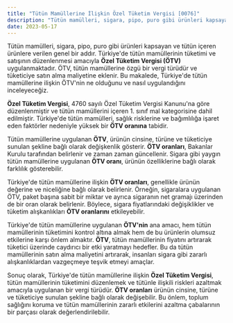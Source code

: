 ```yaml
---
title: "Tütün Mamüllerine İlişkin Özel Tüketim Vergisi [0076]"
description: "Tütün mamülleri, sigara, pipo, puro gibi ürünleri kapsayan ve tütün içeren ürünlere verilen genel bir addır."
date: 2023-05-17
---
```


Tütün mamülleri, sigara, pipo, puro gibi ürünleri kapsayan ve tütün içeren ürünlere verilen genel bir addır. Türkiye'de
tütün mamüllerinin tüketimi ve satışının düzenlenmesi amacıyla **Özel Tüketim Vergisi (ÖTV)** uygulanmaktadır. ÖTV,
tütün mamüllerine özgü bir vergi türüdür ve tüketiciye satın alma maliyetine eklenir. Bu makalede, Türkiye'de tütün
mamüllerine ilişkin ÖTV'nin ne olduğunu ve nasıl uygulandığını inceleyeceğiz.

**Özel Tüketim Vergisi**, 4760 sayılı Özel Tüketim Vergisi Kanunu'na göre düzenlenmiştir ve tütün mamüllerini içeren 1.
sınıf mal kategorisine dahil edilmiştir. Türkiye'de tütün mamülleri, sağlık risklerine ve bağımlılığa işaret eden
faktörler nedeniyle yüksek bir **ÖTV oranına** tabidir.

Tütün mamüllerine uygulanan **ÖTV**, ürünün cinsine, türüne ve tüketiciye sunulan şekline bağlı olarak değişkenlik
gösterir. **ÖTV oranları**, Bakanlar Kurulu tarafından belirlenir ve zaman zaman güncellenir. Sigara gibi yaygın tütün
mamüllerine uygulanan **ÖTV oranı**, ürünün özelliklerine bağlı olarak farklılık gösterebilir.

Türkiye'de tütün mamüllerine ilişkin **ÖTV oranları**, genellikle ürünün değerine ve niceliğine bağlı olarak belirlenir.
Örneğin, sigaralara uygulanan ÖTV, paket başına sabit bir miktar ve ayrıca sigaranın net gramajı üzerinden de bir oran
olarak belirlenir. Böylece, sigara fiyatlarındaki değişiklikler ve tüketim alışkanlıkları **ÖTV oranlarını**
etkileyebilir.

Türkiye'de tütün mamüllerine uygulanan **ÖTV'nin** ana amacı, hem tütün mamüllerinin tüketimini kontrol altına almak hem
de bu ürünlerin olumsuz etkilerine karşı önlem almaktır. **ÖTV**, tütün mamüllerinin fiyatını artırarak tüketici
üzerinde caydırıcı bir etki yaratmayı hedefler. Bu da tütün mamüllerinin satın alma maliyetini artırarak, insanları
sigara gibi zararlı alışkanlıklardan vazgeçmeye teşvik etmeyi amaçlar.

Sonuç olarak, Türkiye'de tütün mamüllerine ilişkin **Özel Tüketim Vergisi**, tütün mamüllerinin tüketimini düzenlemek ve
tütünle ilişkili riskleri azaltmak amacıyla uygulanan bir vergi türüdür. **ÖTV oranları** ürünün cinsine, türüne ve
tüketiciye sunulan şekline bağlı olarak değişebilir. Bu önlem, toplum sağlığını koruma ve tütün mamüllerinin zararlı
etkilerini azaltma çabalarının bir parçası olarak değerlendirilebilir.

